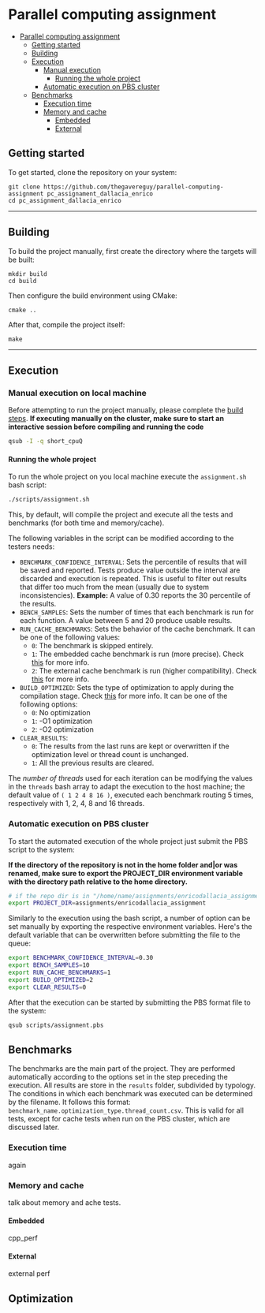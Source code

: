 # Parallel computing assignment

<!--toc:start-->
- [Parallel computing assignment](#parallel-computing-assignment)
  - [Getting started](#getting-started)
  - [Building](#building)
  - [Execution](#execution)
    - [Manual execution](#manual-execution)
      - [Running the whole project](#running-the-whole-project)
    - [Automatic execution on PBS cluster](#automatic-execution-on-pbs-cluster)
  - [Benchmarks](#benchmarks)
    - [Execution time](#execution-time)
    - [Memory and cache](#memory-and-cache)
      - [Embedded](#embedded)
      - [External](#external)
<!--toc:end-->

## Getting started

To get started, clone the repository on your system:
```
git clone https://github.com/thegavereguy/parallel-computing-assignment pc_assignament_dallacia_enrico
cd pc_assignment_dallacia_enrico
```
----

## Building

To build the project manually, first create the directory where the targets will be built:

```
mkdir build
cd build
```

Then configure the build environment using CMake:

```
cmake ..
```

After that, compile the project itself:

```
make
```

---

## Execution

### Manual execution on local machine

Before attempting to run the project manually, please complete the [build steps](#building).
**If executing manually on the cluster, make sure to start an interactive session before compiling and running the code**

```bash
qsub -I -q short_cpuQ
```

#### Running the whole project

To run the whole project on you local machine execute the `assignment.sh` bash script:
```bash
./scripts/assignment.sh
```

This, by default, will compile the project and execute all the tests and benchmarks (for both time and memory/cache).

The following variables in the script can be modified according to the testers needs:
- `BENCHMARK_CONFIDENCE_INTERVAL`: Sets the percentile of results that will be saved and reported. Tests produce value outside the interval are discarded and execution is repeated. This is useful to filter out results that differ too much from the mean (usually due to system inconsistencies). **Example:** A value of 0.30 reports the 30 percentile of the results.
- `BENCH_SAMPLES`: Sets the number of times that each benchmark is run for each function. A value between 5 and 20 produce usable results.
- `RUN_CACHE_BENCHMARKS`: Sets the behavior of the cache benchmark. It can be one of the following values:
    - `0`: The benchmark is skipped entirely.
    - `1`: The embedded cache benchmark is run (more precise). Check [this](#embedded) for more info.
    - `2`: The external cache benchmark is run (higher compatibility). Check [this](#external) for more info.
- `BUILD_OPTIMIZED`: Sets the type of optimization to apply during the compilation stage. Check [this](#optimization) for more info. It can be one of the following options:
    - `0`: No optimization
    - `1`: -O1 optimization
    - `2`: -O2 optimization
- `CLEAR_RESULTS`:
    - `0`: The results from the last runs are kept or overwritten if the optimization level or thread count is unchanged.
    - `1`: All the previous results are cleared.

The *number of threads* used for each iteration can be modifying the values in the `threads` bash array to adapt the execution to the host machine; the default value of `( 1 2 4 8 16 )`, executed each benchmark routing 5 times, respectively with 1, 2, 4, 8 and 16 threads.  

### Automatic execution on PBS cluster

To start the automated execution of the whole project just submit the PBS script to the system:

**If the directory of the repository is not in the home folder and|or was renamed, make sure to export the PROJECT_DIR environment variable with the directory path relative to the home directory.**
```bash
# if the repo dir is in "/home/name/assignments/enricodallacia_assignment"
export PROJECT_DIR=assignments/enricodallacia_assignment 
```

Similarly to the execution using the bash script, a number of option can be set manually by exporting the respective environment variables.
Here's the default variable that can be overwritten before submitting the file to the queue:

```bash
export BENCHMARK_CONFIDENCE_INTERVAL=0.30
export BENCH_SAMPLES=10
export RUN_CACHE_BENCHMARKS=1
export BUILD_OPTIMIZED=2
export CLEAR_RESULTS=0
```

After that the execution can be started by submitting the PBS format file to the system:

```bash
qsub scripts/assignment.pbs
```

## Benchmarks
The benchmarks are the main part of the project. They are performed automatically according to the options set in the step preceding the execution.
All results are store in the `results` folder, subdivided by typology.
The conditions in which each benchmark was executed can be determined by the filename. It follows this format: `benchmark_name.optimization_type.thread_count.csv`.
This is valid for all tests, except for cache tests when run on the PBS cluster, which are discussed later. 

### Execution time
again
### Memory and cache
talk about memory and ache tests.
#### Embedded
cpp_perf
#### External
external perf
## Optimization
